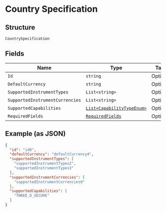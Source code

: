 
# Country Specification

## Structure

`CountrySpecification`

## Fields

| Name | Type | Tags | Description |
|  --- | --- | --- | --- |
| `Id` | `string` | Optional | - |
| `DefaultCurrency` | `string` | Optional | - |
| `SupportedInstrumentTypes` | `List<string>` | Optional | - |
| `SupportedInstrumentCurrencies` | `List<string>` | Optional | - |
| `SupportedCapabilities` | [`List<CapabilityTypeEnum>`](../../doc/models/capability-type-enum.md) | Optional | - |
| `RequiredFields` | [`RequiredFields`](../../doc/models/required-fields.md) | Optional | - |

## Example (as JSON)

```json
{
  "id": "id0",
  "defaultCurrency": "defaultCurrency4",
  "supportedInstrumentTypes": [
    "supportedInstrumentTypes2",
    "supportedInstrumentTypes3"
  ],
  "supportedInstrumentCurrencies": [
    "supportedInstrumentCurrencies0"
  ],
  "supportedCapabilities": [
    "THREE_D_SECURE"
  ]
}
```

